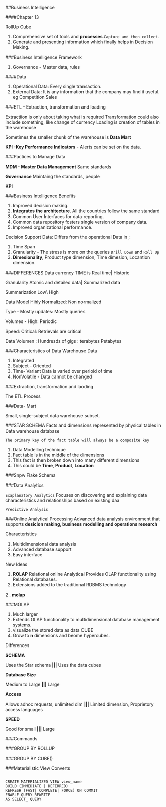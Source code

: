 ##Business Intelligence

####Chapter 13

RollUp
Cube

1. Comprehensive set of tools and **processes**.`Capture and then collect`.
2. Generate and presenting information which finally helps in Decision Making.


###Business Intelligence Framework

1. Governance - Master data, rules


####Data

1. Operational Data: Every single transaction.
2. External Data: It is any information that the company may find it useful. eg Competition Sales


###ETL - Extraction, transformation and loading

Extractiion is only about taking what is required
Transformation could also include something, like change of currency
Loading is creation of tables in the warehouse

Sometimes the smaller chunk of the warehouse is **Data Mart**

**KPI -Key Performance Indicators** - Alerts can be set on the data.


###Pactices to Manage Data

**MDM - Master Data Management** Same standards

**Governance** Maintaing the standards, people

**KPI**


###Business Intelligence Benefits
1. Improved decision making.
2. **Integrates the architecture**. All the countries follow the same standard
3. Common User Interfaces for data reporting.
4. Common data repository fosters single version of company data.
5. Improved organizational performance.


Decision Support Data:
Differs from the operational Data in ;

1. Time Span
2. Granularity - The stress is more on the queries
`Drill Down` and `Roll Up`
3. **Dimesionality**, Product type dimension, Time dimesion, Locantion dimension.



###DIFFERENCES
Data currency TIME is Real time| Historic

Granularity Atomic and detailed data| Summarized data

Summarization Low\ High

Data Model Hihly Normalized: Non normalized

Type -  Mostly updates: Mostly queries

Volumes - High: Periodic

Speed: Critical: Retrievals are critical

Data Volumen : Hundresds of gigs : terabytes Petabytes


###Characteristics of Data Warehouse Data

1. Integrated
2. Subject - Oriented
3. Time- Variant Data is varied over perioid of time
4. NonVolatile - Data cannot be changed


###Extraction, transformation and laoding

The ETL Process


###Data- Mart

Small, single-subject data warehouse subset.


###STAR SCHEMA
Facts and dimensions represented by physical tables in Data warehouse database

`The primary key of the fact table will always be a composite key`

1. Data Modelling technique
2. Fact table is in the middle of the dimensions
3. This fact is then broken down into many different dimensions
4. This could be **Time**, **Product**, **Location**


###Snpw Flake Schema


###Data Analytics

`Exaplanatory Analytics`
Focuses on discovering and explaining data characteristics and relationships based on existing daa

`Predictive Analysis`


###Online Analytical Processing
Advanced data analysis environment that supports **desicion making, business modelling and operations research**

Characteristics

1. Multidimensional data analysis
2. Advanced database support
3. Easy interface

New Ideas

1. **ROLAP** Relational online Analytical Provides OLAP functionality using Relational databases.
2. Extensions added to the traditional RDBMS technology



2
. **molap**


###MOLAP

1. Much larger
2. Extends OLAP functionality to multidimensional database management systems.
3. visualize the stored data as data CUBE
4. Grow to **n** dimensions and beome hypercubes.



Differences

**SCHEMA**

Uses the Star schema **|||** Uses the data cubes

**Database Size**

Medium to Large **|||** Large

**Access**

Allows adhoc requests, unlimited dim **|||** Limited dimension, Proprietory access languages

**SPEED**

Good for small **|||** Large



###Commands

###GROUP BY ROLLUP

###GROUP BY CUBE()



###Materialistic View
Converts


````````

CREATE MATERIALIZED VIEW view_name 
BUILD (IMMEDIATE | DEFERRED)
REFRESH (FAST| COMPLETE| FORCE) ON COMMIT
ENABLE QUERY REWRTIE
AS SELECT_ QUERY 







````````































